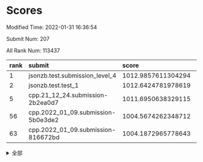 # Scores

Modified Time: 2022-01-31 16:36:54

Submit Num: 207

All Rank Num: 113437

| rank |               submit               |       score        |       sigma        | pk_num |
| :--- | :--------------------------------- | :----------------- | :----------------- | :----- |
| 1    | jsonzb.test.submission_level_4     | 1012.9857611304294 | 0.8231658762282436 | 2195   |
| 2    | jsonzb.test.test_1                 | 1012.6424781978619 | 0.8111810146811833 | 2193   |
| 5    | cpp.21_12_24.submission-2b2ea0d7   | 1011.6950638329115 | 0.8139626483120573 | 2191   |
| 56   | cpp.2022_01_09.submission-5b0e3de2 | 1004.5674262348712 | 0.7195258564564205 | 2193   |
| 63   | cpp.2022_01_09.submission-816672bd | 1004.1872965778643 | 0.7309781036530346 | 2190   |


<details>
<summary>全部</summary>

| rank |                 submit                 |       score        |       sigma        | pk_num |
| :--- | :------------------------------------- | :----------------- | :----------------- | :----- |
| 1    | jsonzb.test.submission_level_4         | 1012.9857611304294 | 0.8231658762282436 | 2195   |
| 2    | jsonzb.test.test_1                     | 1012.6424781978619 | 0.8111810146811833 | 2193   |
| 3    | gobigger.level_3.submission_level_3_31 | 1011.8244606785483 | 0.783857364025048  | 2192   |
| 4    | gobigger.level_3.submission_level_3_36 | 1011.7598024036213 | 0.771127169911594  | 2194   |
| 5    | cpp.21_12_24.submission-2b2ea0d7       | 1011.6950638329115 | 0.8139626483120573 | 2191   |
| 6    | gobigger.level_3.submission_level_3_26 | 1011.4949119883933 | 0.7955791079259913 | 2188   |
| 7    | gobigger.level_3.submission_level_3_12 | 1011.2148108005234 | 0.7593038688678952 | 2192   |
| 8    | gobigger.level_3.submission_level_3_25 | 1011.1116212523874 | 0.7916151061550855 | 2196   |
| 9    | gobigger.level_3.submission_level_3_29 | 1010.9950607513008 | 0.7773757435881186 | 2191   |
| 10   | gobigger.level_3.submission_level_3_39 | 1010.890898826549  | 0.754543874726133  | 2189   |
| 11   | gobigger.level_3.submission_level_3_0  | 1010.8712791412486 | 0.7760516122851752 | 2197   |
| 12   | gobigger.level_3.submission_level_3_45 | 1010.8599567518767 | 0.7485349809043063 | 2191   |
| 13   | gobigger.level_3.submission_level_3_5  | 1010.7607811256009 | 0.7608583615680388 | 2191   |
| 14   | gobigger.level_3.submission_level_3_42 | 1010.6207080131117 | 0.7683304983250394 | 2192   |
| 15   | gobigger.level_3.submission_level_3_30 | 1010.4646644720219 | 0.7698970318838638 | 2193   |
| 16   | gobigger.level_3.submission_level_3_28 | 1010.4317547166162 | 0.7697445231015336 | 2194   |
| 17   | gobigger.level_3.submission_level_3_15 | 1010.2954241119312 | 0.7503561691624319 | 2194   |
| 18   | gobigger.level_3.submission_level_3_44 | 1010.2523580833993 | 0.7491018111193529 | 2191   |
| 19   | gobigger.level_3.submission_level_3_24 | 1010.202048938427  | 0.7613762208205407 | 2198   |
| 20   | gobigger.level_3.submission_level_3_35 | 1010.1548942002838 | 0.7682344148392815 | 2194   |
| 21   | gobigger.level_3.submission_level_3_2  | 1010.1495965748593 | 0.7502800776651344 | 2191   |
| 22   | gobigger.level_3.submission_level_3_4  | 1010.1131592788321 | 0.7585049478697684 | 2195   |
| 23   | gobigger.level_3.submission_level_3_27 | 1010.0917880393713 | 0.7402384218868544 | 2193   |
| 24   | gobigger.level_3.submission_level_3_8  | 1010.0859304801579 | 0.7728055606690313 | 2191   |
| 25   | gobigger.level_3.submission_level_3_40 | 1010.070819676957  | 0.7617674885144209 | 2188   |
| 26   | gobigger.level_3.submission_level_3_9  | 1010.0317463063842 | 0.7373243962784514 | 2191   |
| 27   | gobigger.level_3.submission_level_3_19 | 1009.9477596889658 | 0.7534584880689703 | 2190   |
| 28   | gobigger.level_3.submission_level_3_7  | 1009.942014238861  | 0.7568689344941139 | 2193   |
| 29   | gobigger.level_3.submission_level_3_18 | 1009.9368659620668 | 0.7754398457746589 | 2193   |
| 30   | gobigger.level_3.submission_level_3_16 | 1009.9198211533521 | 0.748299843617401  | 2193   |
| 31   | gobigger.level_3.submission_level_3_33 | 1009.9050196819824 | 0.7724718017951081 | 2192   |
| 32   | gobigger.level_3.submission_level_3_22 | 1009.8858324688132 | 0.7635214136019297 | 2190   |
| 33   | gobigger.level_3.submission_level_3_11 | 1009.8571771994766 | 0.7504777012775445 | 2194   |
| 34   | gobigger.level_3.submission_level_3_20 | 1009.8491295792899 | 0.7596887541714232 | 2196   |
| 35   | gobigger.level_3.submission_level_3_10 | 1009.8320387186563 | 0.7421711461824476 | 2195   |
| 36   | gobigger.level_3.submission_level_3_1  | 1009.5537092513775 | 0.742061504795756  | 2195   |
| 37   | gobigger.level_3.submission_level_3_23 | 1009.506515957427  | 0.7486442667353276 | 2192   |
| 38   | gobigger.level_3.submission_level_3_21 | 1009.4666454335336 | 0.766179576726014  | 2189   |
| 39   | gobigger.level_3.submission_level_3_14 | 1009.3822120189119 | 0.7592541150655501 | 2193   |
| 40   | gobigger.level_3.submission_level_3_13 | 1009.2260358602367 | 0.745171186526013  | 2195   |
| 41   | gobigger.level_3.submission_level_3_47 | 1009.2243094004618 | 0.7654308062354479 | 2192   |
| 42   | gobigger.level_3.submission_level_3_46 | 1009.0912447224703 | 0.7416784300565789 | 2191   |
| 43   | gobigger.level_3.submission_level_3_43 | 1009.0848145141995 | 0.748503104407349  | 2191   |
| 44   | gobigger.level_3.submission_level_3_3  | 1009.082646534028  | 0.7490687210910532 | 2193   |
| 45   | gobigger.level_3.submission_level_3_38 | 1009.0589366432598 | 0.7352368428415083 | 2187   |
| 46   | gobigger.level_3.submission_level_3_48 | 1009.021826423876  | 0.7329134740631317 | 2193   |
| 47   | gobigger.level_3.submission_level_3_41 | 1008.9059726275513 | 0.7534188252939797 | 2191   |
| 48   | gobigger.level_3.submission_level_3_32 | 1008.812231319817  | 0.7600964203210225 | 2194   |
| 49   | gobigger.level_3.submission_level_3_49 | 1008.8094121061117 | 0.7404111783771069 | 2195   |
| 50   | gobigger.level_3.submission_level_3_17 | 1008.6895968489232 | 0.7507068124505321 | 2192   |
| 51   | gobigger.level_3.submission_level_3_34 | 1008.635164700098  | 0.7462061919194427 | 2189   |
| 52   | gobigger.level_3.submission_level_3_6  | 1008.5785854826296 | 0.7406199221481016 | 2190   |
| 53   | gobigger.level_3.submission_level_3_37 | 1008.4947081022116 | 0.7191179877779061 | 2193   |
| 54   | gobigger.level_1.submission_level_1_30 | 1005.9738097304487 | 0.723619959214676  | 2193   |
| 55   | gobigger.level_1.submission_level_1_8  | 1004.6612319465966 | 0.723620397208083  | 2193   |
| 56   | cpp.2022_01_09.submission-5b0e3de2     | 1004.5674262348712 | 0.7195258564564205 | 2193   |
| 57   | gobigger.level_1.submission_level_1_39 | 1004.5388757729901 | 0.7185819212179875 | 2188   |
| 58   | gobigger.level_1.submission_level_1_48 | 1004.4147613979022 | 0.7240645622763443 | 2192   |
| 59   | gobigger.level_1.submission_level_1_6  | 1004.4055311122308 | 0.704006150353652  | 2194   |
| 60   | gobigger.level_1.submission_level_1_31 | 1004.3400585372469 | 0.7108635269261663 | 2191   |
| 61   | gobigger.level_1.submission_level_1_32 | 1004.2587086637632 | 0.7238758067943067 | 2189   |
| 62   | gobigger.level_1.submission_level_1_17 | 1004.2180801606016 | 0.7149997775768313 | 2188   |
| 63   | cpp.2022_01_09.submission-816672bd     | 1004.1872965778643 | 0.7309781036530346 | 2190   |
| 64   | gobigger.level_1.submission_level_1_37 | 1003.981571509495  | 0.7219135394321851 | 2195   |
| 65   | gobigger.level_1.submission_level_1_0  | 1003.8204956986852 | 0.7204981716932102 | 2193   |
| 66   | gobigger.level_1.submission_level_1_45 | 1003.804910945259  | 0.7095949807836204 | 2190   |
| 67   | gobigger.level_1.submission_level_1_11 | 1003.6754072897293 | 0.7066752851346052 | 2195   |
| 68   | gobigger.level_1.submission_level_1_14 | 1003.5964834018446 | 0.7095058987493278 | 2192   |
| 69   | gobigger.level_1.submission_level_1_35 | 1003.5769538772245 | 0.7105964292462467 | 2193   |
| 70   | gobigger.level_1.submission_level_1_1  | 1003.4696218222681 | 0.7300035912700839 | 2188   |
| 71   | gobigger.level_1.submission_level_1_22 | 1003.4555366847229 | 0.7131470592866269 | 2195   |
| 72   | gobigger.level_1.submission_level_1_5  | 1003.4391805850181 | 0.712711097113942  | 2189   |
| 73   | gobigger.level_1.submission_level_1_42 | 1003.3878253022706 | 0.7058917099512274 | 2196   |
| 74   | gobigger.level_1.submission_level_1_12 | 1003.3285354813273 | 0.7202124926749681 | 2193   |
| 75   | gobigger.level_1.submission_level_1_41 | 1003.3187848332689 | 0.7232881778269971 | 2194   |
| 76   | gobigger.level_1.submission_level_1_43 | 1003.2961041321834 | 0.7191941846798444 | 2192   |
| 77   | gobigger.level_1.submission_level_1_44 | 1003.2618993436456 | 0.7117016443488294 | 2192   |
| 78   | gobigger.level_1.submission_level_1_21 | 1003.2570120842257 | 0.7024248374086873 | 2188   |
| 79   | gobigger.level_1.submission_level_1_13 | 1003.2437769433462 | 0.7148299058576021 | 2195   |
| 80   | gobigger.level_1.submission_level_1_29 | 1003.2408612482958 | 0.721803967526097  | 2194   |
| 81   | gobigger.level_1.submission_level_1_38 | 1003.1712397036529 | 0.7119718870393962 | 2189   |
| 82   | gobigger.level_1.submission_level_1_16 | 1003.119235100195  | 0.7221084176185214 | 2193   |
| 83   | gobigger.level_1.submission_level_1_47 | 1003.114009265256  | 0.731123499274298  | 2190   |
| 84   | gobigger.level_1.submission_level_1_24 | 1003.1032928845457 | 0.7124183005058794 | 2194   |
| 85   | gobigger.level_1.submission_level_1_4  | 1003.0782480111912 | 0.7137867205614161 | 2191   |
| 86   | gobigger.level_1.submission_level_1_33 | 1003.0391152664696 | 0.7036142938696429 | 2191   |
| 87   | gobigger.level_1.submission_level_1_27 | 1003.0137080539422 | 0.7211036023589023 | 2196   |
| 88   | gobigger.level_1.submission_level_1_26 | 1002.982388757771  | 0.7236566369568902 | 2189   |
| 89   | gobigger.level_1.submission_level_1_25 | 1002.9236671167322 | 0.7100318797800295 | 2188   |
| 90   | gobigger.level_1.submission_level_1_9  | 1002.9113988294208 | 0.7111853924060583 | 2196   |
| 91   | gobigger.level_1.submission_level_1_10 | 1002.9020586149895 | 0.717279342689609  | 2189   |
| 92   | gobigger.level_1.submission_level_1_2  | 1002.85315007877   | 0.7113172706463382 | 2193   |
| 93   | gobigger.level_1.submission_level_1_46 | 1002.794708691439  | 0.7156694802927411 | 2196   |
| 94   | gobigger.level_1.submission_level_1_34 | 1002.7005988670072 | 0.7215047072119127 | 2192   |
| 95   | gobigger.level_1.submission_level_1_15 | 1002.6584708908849 | 0.722962506578058  | 2192   |
| 96   | gobigger.level_1.submission_level_1_49 | 1002.5244998610669 | 0.7135439916516212 | 2193   |
| 97   | gobigger.level_1.submission_level_1_20 | 1002.501785236692  | 0.7086346731093979 | 2195   |
| 98   | gobigger.level_1.submission_level_1_19 | 1002.3506506496183 | 0.7050004659797342 | 2193   |
| 99   | gobigger.level_1.submission_level_1_23 | 1002.3427854996961 | 0.7163232893715527 | 2192   |
| 100  | gobigger.level_1.submission_level_1_28 | 1002.2741186060198 | 0.7129332170181851 | 2192   |
| 101  | gobigger.level_1.submission_level_1_3  | 1002.1209017489659 | 0.7208909793724857 | 2191   |
| 102  | gobigger.level_1.submission_level_1_18 | 1001.6212118640037 | 0.7164903957845349 | 2194   |
| 103  | gobigger.level_1.submission_level_1_7  | 1001.6094762104358 | 0.7076134402242066 | 2185   |
| 104  | gobigger.level_1.submission_level_1_40 | 1001.350544511524  | 0.7094763427329395 | 2194   |
| 105  | gobigger.level_1.submission_level_1_36 | 1001.2385511036247 | 0.7111617542353118 | 2193   |
| 106  | gobigger.random.submission_random_1    | 997.5369586403556  | 0.7066896939199395 | 2190   |
| 107  | gobigger.random.submission_random_27   | 997.0610883860038  | 0.7070326980556411 | 2191   |
| 108  | gobigger.random.submission_random_19   | 996.9003854215198  | 0.7115785545256337 | 2194   |
| 109  | gobigger.random.submission_random_35   | 996.7666870038096  | 0.7072378472033091 | 2192   |
| 110  | gobigger.random.submission_random_30   | 996.7263362382404  | 0.7081989483792069 | 2195   |
| 111  | gobigger.random.submission_random_17   | 996.7086420292926  | 0.7066569358722133 | 2197   |
| 112  | gobigger.random.submission_random_47   | 996.5842666848564  | 0.7044984554292643 | 2197   |
| 113  | gobigger.random.submission_random_14   | 996.5828578673229  | 0.7144884301480099 | 2190   |
| 114  | gobigger.random.submission_random_38   | 996.5638495398113  | 0.7014423787058659 | 2190   |
| 115  | gobigger.random.submission_random_18   | 996.5623673562031  | 0.6957636290798476 | 2190   |
| 116  | gobigger.random.submission_random_22   | 996.4605068802182  | 0.7138741154347658 | 2191   |
| 117  | gobigger.random.submission_random_37   | 996.4045317677543  | 0.7302458347896741 | 2193   |
| 118  | gobigger.random.submission_random_49   | 996.3939993172447  | 0.7173115795246677 | 2190   |
| 119  | gobigger.random.submission_random_20   | 996.3102701247398  | 0.7150465601853525 | 2194   |
| 120  | gobigger.random.submission_random_28   | 996.2898706952116  | 0.7075492729496833 | 2190   |
| 121  | gobigger.random.submission_random_41   | 996.1894544185702  | 0.7228066858552141 | 2191   |
| 122  | gobigger.random.submission_random_21   | 996.1727787643557  | 0.7089479521239134 | 2195   |
| 123  | gobigger.random.submission_random_25   | 996.1438053148935  | 0.7153871805470204 | 2191   |
| 124  | gobigger.random.submission_random_5    | 996.1289653335781  | 0.7252607218041209 | 2194   |
| 125  | gobigger.random.submission_random_2    | 996.1088884653686  | 0.7172885801500403 | 2191   |
| 126  | gobigger.random.submission_random_24   | 996.0975234687137  | 0.6974531337809784 | 2194   |
| 127  | gobigger.random.submission_random_33   | 996.0521554800688  | 0.7055698020475207 | 2192   |
| 128  | gobigger.random.submission_random_45   | 995.9281093583719  | 0.7106724975792994 | 2192   |
| 129  | gobigger.random.submission_random_34   | 995.8892089493706  | 0.7080383447392361 | 2194   |
| 130  | gobigger.random.submission_random_29   | 995.8587347801262  | 0.7029314598437499 | 2192   |
| 131  | gobigger.random.submission_random_9    | 995.8421357059273  | 0.6954466141956778 | 2195   |
| 132  | gobigger.random.submission_random_48   | 995.762237843666   | 0.7104806756595391 | 2196   |
| 133  | gobigger.random.submission_random_11   | 995.7289349581866  | 0.6993576081549803 | 2191   |
| 134  | gobigger.random.submission_random_23   | 995.7097104467882  | 0.7058776738563508 | 2193   |
| 135  | gobigger.random.submission_random_42   | 995.708864207653   | 0.7086950125540452 | 2194   |
| 136  | gobigger.random.submission_random_36   | 995.6654669704682  | 0.7069788265030537 | 2194   |
| 137  | gobigger.random.submission_random_3    | 995.6319843207789  | 0.7115209028508628 | 2195   |
| 138  | gobigger.random.submission_random_46   | 995.560993783885   | 0.7080208922660138 | 2190   |
| 139  | gobigger.random.submission_random_4    | 995.5092008730126  | 0.7155788994138548 | 2189   |
| 140  | gobigger.random.submission_random_12   | 995.5089925954521  | 0.7209544064629867 | 2192   |
| 141  | gobigger.random.submission_random_31   | 995.4935228625893  | 0.7191584205821145 | 2190   |
| 142  | gobigger.random.submission_random_44   | 995.4867641350423  | 0.7060750028056275 | 2189   |
| 143  | gobigger.random.submission_random_10   | 995.4634005199632  | 0.7142077246500418 | 2190   |
| 144  | gobigger.random.submission_random_15   | 995.4121603367964  | 0.7111602337496358 | 2193   |
| 145  | gobigger.random.submission_random_26   | 995.3816900900476  | 0.7073147585276038 | 2192   |
| 146  | gobigger.random.submission_random_0    | 995.2881559741963  | 0.7163163139703645 | 2188   |
| 147  | gobigger.random.submission_random_6    | 995.2726267576834  | 0.7204109626021057 | 2191   |
| 148  | gobigger.random.submission_random_40   | 995.2679870666708  | 0.6995205632985164 | 2194   |
| 149  | gobigger.random.submission_random_16   | 995.250788081973   | 0.7199722271537647 | 2187   |
| 150  | gobigger.random.submission_random_8    | 995.1167209752344  | 0.7039939659367724 | 2193   |
| 151  | gobigger.random.submission_random_32   | 995.0314870675177  | 0.7112948480650844 | 2187   |
| 152  | gobigger.random.submission_random_43   | 994.8791890199957  | 0.7178661120431582 | 2193   |
| 153  | gobigger.random.submission_random_39   | 994.7389770730721  | 0.708842645988927  | 2192   |
| 154  | gobigger.random.submission_random_7    | 994.6901489701706  | 0.7149250047113863 | 2190   |
| 155  | gobigger.random.submission_random_13   | 994.4779177201123  | 0.7237816445519492 | 2191   |
| 156  | gobigger.level_2.submission_level_2_15 | 994.0933082606081  | 0.7268051821273891 | 2193   |
| 157  | gobigger.level_2.submission_level_2_45 | 993.5664306790841  | 0.7315983614645551 | 2189   |
| 158  | gobigger.level_2.submission_level_2_44 | 993.335896815648   | 0.7458873080852205 | 2196   |
| 159  | gobigger.level_2.submission_level_2_6  | 993.21557156529    | 0.7411857339612241 | 2193   |
| 160  | gobigger.level_2.submission_level_2_26 | 993.0791355584433  | 0.755028073320593  | 2193   |
| 161  | gobigger.level_2.submission_level_2_9  | 992.9224888499363  | 0.7286281845154117 | 2188   |
| 162  | gobigger.level_2.submission_level_2_30 | 992.8999546065825  | 0.737573656000783  | 2190   |
| 163  | gobigger.level_2.submission_level_2_2  | 992.8278865434855  | 0.7444605798728832 | 2197   |
| 164  | gobigger.level_2.submission_level_2_21 | 992.8247020282986  | 0.7292185394489011 | 2191   |
| 165  | gobigger.level_2.submission_level_2_38 | 992.8231913220781  | 0.7311089325977582 | 2192   |
| 166  | gobigger.level_2.submission_level_2_34 | 992.8135745416168  | 0.7233977438642732 | 2193   |
| 167  | gobigger.level_2.submission_level_2_48 | 992.7749329130036  | 0.7336960788276568 | 2193   |
| 168  | gobigger.level_2.submission_level_2_31 | 992.7431501082924  | 0.7452193450720446 | 2192   |
| 169  | gobigger.level_2.submission_level_2_33 | 992.7050709421284  | 0.7367986481913916 | 2188   |
| 170  | gobigger.level_2.submission_level_2_47 | 992.6297597797692  | 0.7402259610615614 | 2189   |
| 171  | gobigger.level_2.submission_level_2_25 | 992.6289225029328  | 0.743029222662128  | 2193   |
| 172  | gobigger.level_2.submission_level_2_36 | 992.5756578913929  | 0.7354601389079282 | 2187   |
| 173  | gobigger.level_2.submission_level_2_5  | 992.5741242221869  | 0.7348609881116569 | 2194   |
| 174  | gobigger.level_2.submission_level_2_8  | 992.5536734964121  | 0.7359826794939313 | 2193   |
| 175  | gobigger.level_2.submission_level_2_27 | 992.5361402489892  | 0.7379617340167857 | 2192   |
| 176  | gobigger.level_2.submission_level_2_23 | 992.5206561160736  | 0.7443667248429942 | 2189   |
| 177  | gobigger.level_2.submission_level_2_16 | 992.3935477880075  | 0.7294403202099257 | 2193   |
| 178  | gobigger.level_2.submission_level_2_46 | 992.2528953810588  | 0.7361741901065867 | 2192   |
| 179  | gobigger.level_2.submission_level_2_11 | 992.2086823745916  | 0.7508347497121372 | 2195   |
| 180  | gobigger.level_2.submission_level_2_49 | 992.202397957274   | 0.7474670696995964 | 2195   |
| 181  | gobigger.level_2.submission_level_2_24 | 992.1668527569896  | 0.7430164707933681 | 2192   |
| 182  | gobigger.level_2.submission_level_2_13 | 992.1243819537352  | 0.7344680928702485 | 2191   |
| 183  | gobigger.level_2.submission_level_2_0  | 992.0544016895509  | 0.733617344321368  | 2188   |
| 184  | gobigger.level_2.submission_level_2_12 | 991.9704505222494  | 0.7409261271017317 | 2190   |
| 185  | gobigger.level_2.submission_level_2_35 | 991.9373783808103  | 0.7270723729522311 | 2190   |
| 186  | gobigger.level_2.submission_level_2_17 | 991.9073580451402  | 0.74613904987483   | 2190   |
| 187  | gobigger.level_2.submission_level_2_37 | 991.870289091962   | 0.7634456734534462 | 2188   |
| 188  | gobigger.level_2.submission_level_2_19 | 991.8340450092829  | 0.7550562223320647 | 2185   |
| 189  | gobigger.level_2.submission_level_2_4  | 991.6606407958828  | 0.7541513699660894 | 2197   |
| 190  | gobigger.level_2.submission_level_2_14 | 991.6600364147533  | 0.7599062163491708 | 2190   |
| 191  | gobigger.level_2.submission_level_2_1  | 991.6075268467582  | 0.7475335291775436 | 2197   |
| 192  | gobigger.level_2.submission_level_2_7  | 991.481419677546   | 0.7317586020059998 | 2189   |
| 193  | gobigger.level_2.submission_level_2_32 | 991.3828613399679  | 0.7460610629465154 | 2194   |
| 194  | gobigger.level_2.submission_level_2_39 | 991.3565509699469  | 0.734884841084755  | 2194   |
| 195  | gobigger.level_2.submission_level_2_18 | 991.2413402006765  | 0.7607938635577479 | 2191   |
| 196  | gobigger.level_2.submission_level_2_40 | 991.1763589921018  | 0.754072501119675  | 2191   |
| 197  | gobigger.level_2.submission_level_2_22 | 991.1758302301004  | 0.7546077938062671 | 2195   |
| 198  | gobigger.level_2.submission_level_2_3  | 991.1206102566188  | 0.7510347148017806 | 2190   |
| 199  | gobigger.level_2.submission_level_2_41 | 990.938257066046   | 0.762855427601655  | 2190   |
| 200  | gobigger.level_2.submission_level_2_29 | 990.8546216311729  | 0.781462432639078  | 2190   |
| 201  | gobigger.level_2.submission_level_2_10 | 990.7724088936322  | 0.7404584010639169 | 2190   |
| 202  | gobigger.level_2.submission_level_2_42 | 990.6987803404082  | 0.7738836383164637 | 2195   |
| 203  | gobigger.level_2.submission_level_2_20 | 990.4729634024125  | 0.7573851621967063 | 2189   |
| 204  | gobigger.level_2.submission_level_2_28 | 990.3327864519711  | 0.7561214189135769 | 2196   |
| 205  | gobigger.level_2.submission_level_2_43 | 990.3206634901838  | 0.7472776454967383 | 2193   |
| 206  | gobigger.none.submission_none_1        | 979.0067402800319  | 1.163648888095832  | 2195   |
| 207  | gobigger.none.submission_none_0        | 977.1229325535522  | 1.2812270323547994 | 2190   |

</details>